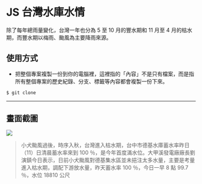 # JS 台灣水庫水情

除了每年總雨量變化，台灣一年也分為 5 至 10 月的豐水期和 11 月至 4 月的枯水期，而豐水期以梅雨、颱風為主要降雨來源。

## 使用方式
- 把整個專案複製一份到你的電腦裡，這裡指的「內容」不是只有檔案，而是指所有整個專案的歷史紀錄、分支、標籤等內容都會複製一份下來。
```sh
$ git clone
```

----

## 畫面截圖
![](https://i.imgur.com/feIWZ5H.png)
> 小犬颱風過後，時序入秋，台灣進入枯水期，台中市德基水庫蓄水率昨日（11）日清晨蓄水率來到 100 ％，是今年首度滿水位。大甲溪發電廠廠長劉演鎮今日表示，日前小犬颱風對德基集水區並未挹注太多水量，主要是考量進入枯水期，調配下游放水量，昨天蓄水率 100 ％，今日一早 8 點 99.7 ％，水位 18810 公尺
